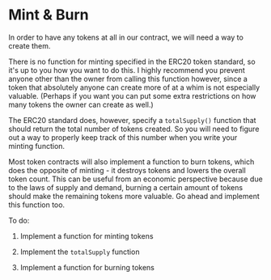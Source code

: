 # Mint & Burn

In order to have any tokens at all in our contract, we will need a way to create them. 

There is no function for minting specified in the ERC20 token standard, so it's up to you how you want to do this. I highly recommend you prevent anyone other than the owner from calling this function however, since a token that absolutely anyone can create more of at a whim is not especially valuable. (Perhaps if you want you can put some extra restrictions on how many tokens the owner can create as well.)

The ERC20 standard does, however, specify a `totalSupply()` function that should return the total number of tokens created. So you will need to figure out a way to properly keep track of this number when you write your minting function. 

Most token contracts will also implement a function to burn tokens, which does the opposite of minting - it destroys tokens and lowers the overall token count. This can be useful from an economic perspective because due to the laws of supply and demand, burning a certain amount of tokens should make the remaining tokens more valuable. Go ahead and implement this function too. 

To do: 

1. Implement a function for minting tokens

2. Implement the `totalSupply` function

3. Implement a function for burning tokens